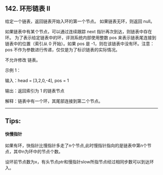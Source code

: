 ## 142. 环形链表 II
给定一个链表，返回链表开始入环的第一个节点。 如果链表无环，则返回 null。

如果链表中有某个节点，可以通过连续跟踪 next 指针再次到达，则链表中存在环。 为了表示给定链表中的环，评测系统内部使用整数 pos 来表示链表尾连接到链表中的位置（索引从 0 开始）。如果 pos 是 -1，则在该链表中没有环。注意：pos 不作为参数进行传递，仅仅是为了标识链表的实际情况。

不允许修改 链表。

示例 1：

输入：head = [3,2,0,-4], pos = 1

输出：返回索引为 1 的链表节点

解释：链表中有一个环，其尾部连接到第二个节点。

----
## Tips:
#### 快慢指针
如果有环，快指针比慢指针多走了n个节点,此时慢指针指向的是链表中第n个节点，其中n为环中的节点个数。

设环前节点数为x，有头节点ptr和慢指针slow所指节点经过相同步数可以到达环入。
